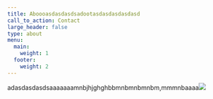 ```yaml
---
title: Aboooasdasdasdsadootasdasdasdasdasd
call_to_action: Contact
large_header: false
type: about
menu:
  main:
    weight: 1
  footer:
    weight: 2
---
```

adasdasdasdsaaaaaaamnbjhjghghbbmnbmnbmnbm,mmmnbaaaa![](/uploads/paprika.jpg)